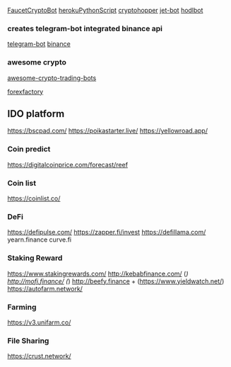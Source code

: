 [FaucetCryptoBot](https://github.com/souravrs999/FaucetCryptoBot)
[herokuPythonScript](https://dev.to/towernter/hosting-a-python-script-on-heroku-using-github-khj)
[cryptohopper](https://www.cryptohopper.com/)
[jet-bot](https://jet-bot.com/)
[hodlbot](https://www.hodlbot.io/)


### creates telegram-bot integrated binance api
[telegram-bot](https://github.com/python-telegram-bot/python-telegram-bot)
[binance](https://github.com/sammchardy/python-binance)


### awesome crypto
[awesome-crypto-trading-bots](https://github.com/botcrypto-io/awesome-crypto-trading-bots)

[forexfactory](https://www.forexfactory.com/forums)


## IDO platform
https://bscpad.com/
https://poikastarter.live/
https://yellowroad.app/


### Coin predict
https://digitalcoinprice.com/forecast/reef


### Coin list
https://coinlist.co/


### DeFi
https://defipulse.com/
https://zapper.fi/invest
https://defillama.com/
yearn.finance
curve.fi


### Staking Reward
https://www.stakingrewards.com/
http://kebabfinance.com/ (*)
http://mofi.finance/ (*)
http://beefy.finance  + (https://www.yieldwatch.net/)
https://autofarm.network/


### Farming
https://v3.unifarm.co/


### File Sharing
https://crust.network/